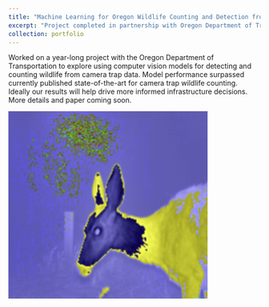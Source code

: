 ```yaml
---
title: "Machine Learning for Oregon Wildlife Counting and Detection from Camera Trap Images"
excerpt: "Project completed in partnership with Oregon Department of Transportation (ODOT). More details and paper coming soon. <br/><img src='/images/wildlife.png'>"
collection: portfolio
---
```


Worked on a year-long project with the Oregon Department of Transportation to explore using computer vision models for detecting and counting wildlife from camera trap data. Model performance surpassed currently published state-of-the-art for camera trap wildlife counting. Ideally our results will help drive more informed infrastructure decisions. More details and paper coming soon.

![image](/images/wildlife.png)